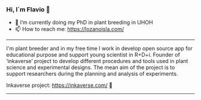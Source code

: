 ### Hi, I´m Flavio 👋

- 🔭 I’m currently doing my PhD in plant breeding in UHOH
- 📫 How to reach me: https://lozanoisla.com/

***
I'm plant breeder and in my free time I work in develop open source app for educational purpose and support young scientist in R+D+i. Founder of ‘inkaverse’ project to develop different procedures and tools used in plant science and experimental designs. The mean aim of the project is to support researchers during the planning and analysis of experiments.

Inkaverse project: https://inkaverse.com/ :microscope:
***
